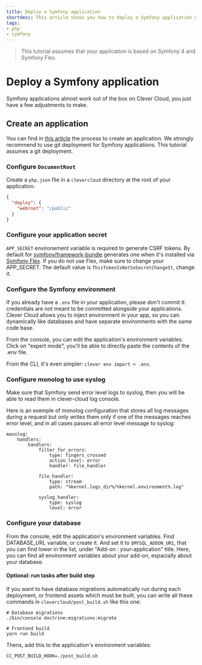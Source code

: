 ```yaml
---
title: Deploy a Symfony application
shortdesc: This article shows you how to deploy a Symfony application on Clever Cloud.
tags:
- php
- symfony
---
```


> This tutorial assumes that your application is based on Symfony 4 and Symfony Flex.

# Deploy a Symfony application

Symfony applications almost work out of the box on Clever Cloud, you just have a few adjustments to make.

## Create an application

You can find in [this article](/doc/clever-cloud-overview/add-application/#create-an-application) the process to create an application.
We strongly recommend to use git deployment for Symfony applications. This tutorial assumes a git deployment.

### Configure `DocumentRoot`

Create a `php.json` file in a `clevercloud` directory at the root of your application.

```json
{
  "deploy": {
    "webroot": "/public"
  }
}
```

### Configure your application secret

`APP_SECRET` environement variable is required to generate CSRF tokens. By default for [symfony/framework-bundle](https://github.com/symfony/framework-bundle) generates one when it's installed via [Symfony Flex](https://github.com/symfony/flex). If you do not use Flex, make sure to change your APP_SECRET. The default value is `ThisTokenIsNotSoSecretChangeIt`, change it.

### Configure the Symfony environment

If you already have a `.env` file in your application, please don't commit it: credentials are not meant to be committed alongside your applications. Clever Cloud allows you to inject environment in your app, so you can dynamically like databases and have separate environments with the same code base.

From the console, you can edit the application's environment variables. Click on "expert mode", you'll be able to directly paste the contents of the .env file.

From the CLI, it's even simpler: `clever env import < .env`.


### Configure monolog to use syslog

Make sure that Symfony send error level logs to syslog, then you will be able to read them in clever-cloud log console.

Here is an exemple of monolog configuration that stores all log messages during a request but only writes them only if one of the messages reaches error level, and in all cases passes all error level message to syslog:

```
monolog:
    handlers:
        handlers:
            filter_for_errors:
                type: fingers_crossed
                action_level: error
                handler: file_handler

            file_handler:
                type: stream
                path: "%kernel.logs_dir%/%kernel.environment%.log"

            syslog_handler:
                type: syslog
                level: error
```


### Configure your database

From the console, edit the application's environment variables. Find DATABASE_URL variable, or create it. And set it to `$MYSQL_ADDON_URI`, that you can find lower in the list, under "Add-on : your-application" title. Here, you can find all environment variables about your add-on, espacially about your database.

#### Optional: run tasks after build step

If you want to have database migrations automatically run during each deployment, or frontend assets which must be built, you can write all these commands in `clevercloud/post_build.sh` like this one:

```
# Database migrations
./bin/console doctrine:migrations:migrate

# Frontend build
yarn run build
```

Thens, add this to the application's environment variables:

```
CC_POST_BUILD_HOOK=./post_build.sh
```
